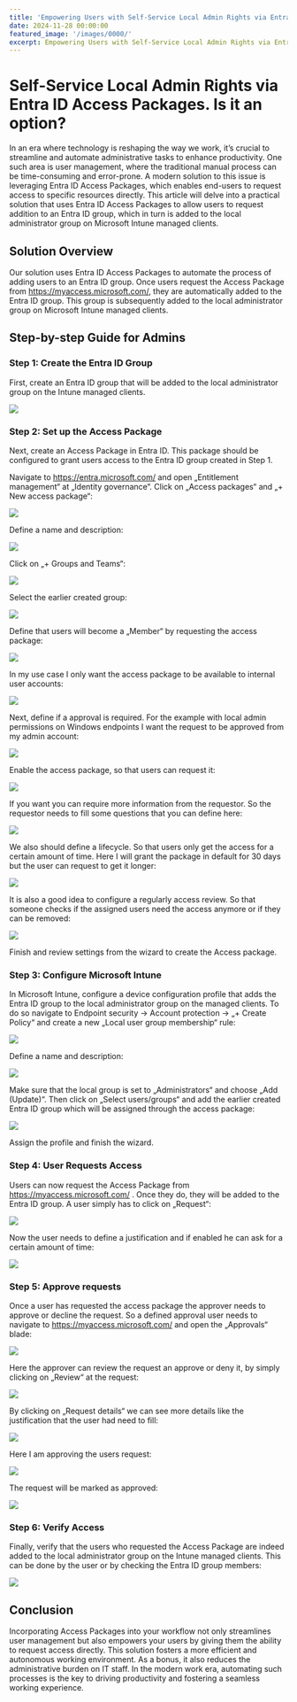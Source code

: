```yaml
---
title: 'Empowering Users with Self-Service Local Admin Rights via Entra ID Access Packages'
date: 2024-11-28 00:00:00
featured_image: '/images/0000/'
excerpt: Empowering Users with Self-Service Local Admin Rights via Entra ID Access Packages
---
```


# Self-Service Local Admin Rights via Entra ID Access Packages. Is it an option?

In an era where technology is reshaping the way we work, it’s crucial to streamline and automate administrative tasks to enhance productivity. One such area is user management, where the traditional manual process can be time-consuming and error-prone. A modern solution to this issue is leveraging Entra ID Access Packages, which enables end-users to request access to specific resources directly. This article will delve into a practical solution that uses Entra ID Access Packages to allow users to request addition to an Entra ID group, which in turn is added to the local administrator group on Microsoft Intune managed clients.

## Solution Overview
Our solution uses Entra ID Access Packages to automate the process of adding users to an Entra ID group. Once users request the Access Package from https://myaccess.microsoft.com/, they are automatically added to the Entra ID group. This group is subsequently added to the local administrator group on Microsoft Intune managed clients.

## Step-by-step Guide for Admins
### Step 1: Create the Entra ID Group
First, create an Entra ID group that will be added to the local administrator group on the Intune managed clients.

![](/images/0034/1.png)

### Step 2: Set up the Access Package
Next, create an Access Package in Entra ID. This package should be configured to grant users access to the Entra ID group created in Step 1.

Navigate to https://entra.microsoft.com/ and open „Entitlement management“ at „Identity governance“. Click on „Access packages“ and „+ New access package“:

![](/images/0034/2.png)

Define a name and description:

![](/images/0034/3.png)

Click on „+ Groups and Teams“:

![](/images/0034/4.png)

Select the earlier created group:

![](/images/0034/5.png)

Define that users will become a „Member“ by requesting the access package:

![](/images/0034/6.png)

In my use case I only want the access package to be available to internal user accounts:

![](/images/0034/7.png)

Next, define if a approval is required. For the example with local admin permissions on Windows endpoints I want the request to be approved from my admin account:

![](/images/0034/8.png)

Enable the access package, so that users can request it:

![](/images/0034/9.png)

If you want you can require more information from the requestor. So the requestor needs to fill some questions that you can define here:

![](/images/0034/10.png)

We also should define a lifecycle. So that users only get the access for a certain amount of time. Here I will grant the package in default for 30 days but the user can request to get it longer:

![](/images/0034/11.png)

It is also a good idea to configure a regularly access review. So that someone checks if the assigned users need the access anymore or if they can be removed:

![](/images/0034/12.png)

Finish and review settings from the wizard to create the Access package.

### Step 3: Configure Microsoft Intune
In Microsoft Intune, configure a device configuration profile that adds the Entra ID group to the local administrator group on the managed clients. To do so navigate to Endpoint security -> Account protection -> „+ Create Policy“ and create a new „Local user group membership“ rule:

![](/images/0034/13.png)

Define a name and description:

![](/images/0034/14.png)

Make sure that the local group is set to „Administrators“ and choose „Add (Update)“. Then click on „Select users/groups“ and add the earlier created Entra ID group which will be assigned through the access package:

![](/images/0034/15.png)

Assign the profile and finish the wizard.

### Step 4: User Requests Access
Users can now request the Access Package from https://myaccess.microsoft.com/ . Once they do, they will be added to the Entra ID group. A user simply has to click on „Request“:

![](/images/0034/16.png)

Now the user needs to define a justification and if enabled he can ask for a certain amount of time:

![](/images/0034/17.png)

### Step 5: Approve requests

Once a user has requested the access package the approver needs to approve or decline the request. So a defined approval user needs to navigate to https://myaccess.microsoft.com/ and open the „Approvals“ blade:

![](/images/0034/18.png)

Here the approver can review the request an approve or deny it, by simply clicking on „Review“ at the request:

![](/images/0034/19.png)

By clicking on „Request details“ we can see more details like the justification that the user had need to fill:

![](/images/0034/20.png)

Here I am approving the users request:

![](/images/0034/21.png)

The request will be marked as approved:

![](/images/0034/22.png)

### Step 6: Verify Access
Finally, verify that the users who requested the Access Package are indeed added to the local administrator group on the Intune managed clients. This can be done by the user or by checking the Entra ID group members:

![](/images/0034/23.png)

## Conclusion
Incorporating Access Packages into your workflow not only streamlines user management but also empowers your users by giving them the ability to request access directly. This solution fosters a more efficient and autonomous working environment. As a bonus, it also reduces the administrative burden on IT staff. In the modern work era, automating such processes is the key to driving productivity and fostering a seamless working experience.